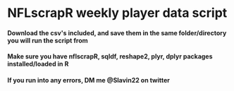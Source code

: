 # NFLscrapR weekly player data script

#### Download the csv's included, and save them in the same folder/directory you will run the script from

#### Make sure you have nflscrapR, sqldf, reshape2, plyr, dplyr packages installed/loaded in R

#### If you run into any errors, DM me @Slavin22 on twitter